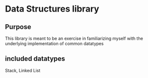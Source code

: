 # Data Structures library

## Purpose

This library is meant to be an exercise in familiarizing myself with the underlying implementation of common datatypes

## included datatypes

Stack,
Linked List
